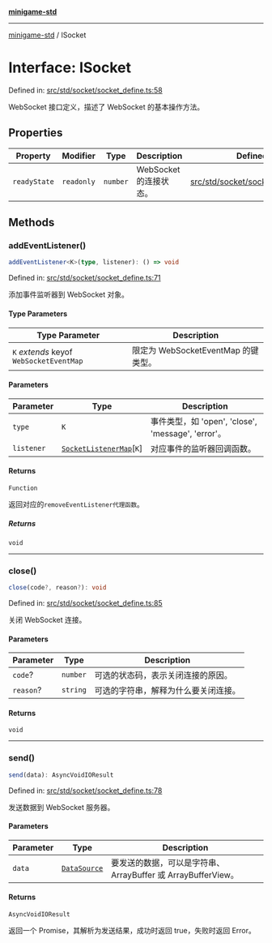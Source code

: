 [**minigame-std**](../README.md)

***

[minigame-std](../README.md) / ISocket

# Interface: ISocket

Defined in: [src/std/socket/socket\_define.ts:58](https://github.com/JiangJie/minigame-std/blob/c702c23d8258d9dd96d873df515d0027c84fb302/src/std/socket/socket_define.ts#L58)

WebSocket 接口定义，描述了 WebSocket 的基本操作方法。

## Properties

| Property | Modifier | Type | Description | Defined in |
| ------ | ------ | ------ | ------ | ------ |
| <a id="readystate"></a> `readyState` | `readonly` | `number` | WebSocket 的连接状态。 | [src/std/socket/socket\_define.ts:62](https://github.com/JiangJie/minigame-std/blob/c702c23d8258d9dd96d873df515d0027c84fb302/src/std/socket/socket_define.ts#L62) |

## Methods

### addEventListener()

```ts
addEventListener<K>(type, listener): () => void
```

Defined in: [src/std/socket/socket\_define.ts:71](https://github.com/JiangJie/minigame-std/blob/c702c23d8258d9dd96d873df515d0027c84fb302/src/std/socket/socket_define.ts#L71)

添加事件监听器到 WebSocket 对象。

#### Type Parameters

| Type Parameter | Description |
| ------ | ------ |
| `K` *extends* keyof `WebSocketEventMap` | 限定为 WebSocketEventMap 的键类型。 |

#### Parameters

| Parameter | Type | Description |
| ------ | ------ | ------ |
| `type` | `K` | 事件类型，如 'open', 'close', 'message', 'error'。 |
| `listener` | [`SocketListenerMap`](SocketListenerMap.md)\[`K`\] | 对应事件的监听器回调函数。 |

#### Returns

`Function`

返回对应的`removeEventListener代理函数`。

##### Returns

`void`

***

### close()

```ts
close(code?, reason?): void
```

Defined in: [src/std/socket/socket\_define.ts:85](https://github.com/JiangJie/minigame-std/blob/c702c23d8258d9dd96d873df515d0027c84fb302/src/std/socket/socket_define.ts#L85)

关闭 WebSocket 连接。

#### Parameters

| Parameter | Type | Description |
| ------ | ------ | ------ |
| `code`? | `number` | 可选的状态码，表示关闭连接的原因。 |
| `reason`? | `string` | 可选的字符串，解释为什么要关闭连接。 |

#### Returns

`void`

***

### send()

```ts
send(data): AsyncVoidIOResult
```

Defined in: [src/std/socket/socket\_define.ts:78](https://github.com/JiangJie/minigame-std/blob/c702c23d8258d9dd96d873df515d0027c84fb302/src/std/socket/socket_define.ts#L78)

发送数据到 WebSocket 服务器。

#### Parameters

| Parameter | Type | Description |
| ------ | ------ | ------ |
| `data` | [`DataSource`](../type-aliases/DataSource.md) | 要发送的数据，可以是字符串、ArrayBuffer 或 ArrayBufferView。 |

#### Returns

`AsyncVoidIOResult`

返回一个 Promise，其解析为发送结果，成功时返回 true，失败时返回 Error。
